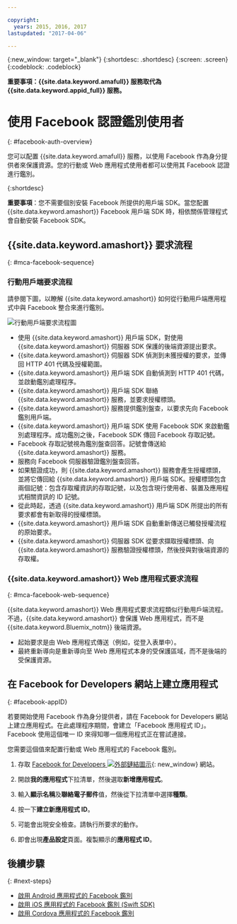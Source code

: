 ```yaml
---

copyright:
  years: 2015, 2016, 2017
lastupdated: "2017-04-06"

---
```

{:new_window: target="_blank"}
{:shortdesc: .shortdesc}
{:screen: .screen}
{:codeblock: .codeblock}

**重要事項：{{site.data.keyword.amafull}} 服務取代為 {{site.data.keyword.appid_full}} 服務。**

# 使用 Facebook 認證鑑別使用者
{: #facebook-auth-overview}

您可以配置 {{site.data.keyword.amafull}} 服務，以使用 Facebook 作為身分提供者來保護資源。您的行動或 Web 應用程式使用者都可以使用其 Facebook 認證進行鑑別。


{:shortdesc}

**重要事項**：您不需要個別安裝 Facebook 所提供的用戶端 SDK。當您配置 {{site.data.keyword.amashort}} Facebook 用戶端 SDK 時，相依關係管理程式會自動安裝 Facebook SDK。

## {{site.data.keyword.amashort}} 要求流程
{: #mca-facebook-sequence}

### 行動用戶端要求流程

請參閱下圖，以瞭解 {{site.data.keyword.amashort}} 如何從行動用戶端應用程式中與 Facebook 整合來進行鑑別。

![行動用戶端要求流程圖](images/mca-sequence-facebook.jpg)

* 使用 {{site.data.keyword.amashort}} 用戶端 SDK，對使用 {{site.data.keyword.amashort}} 伺服器 SDK 保護的後端資源提出要求。
* {{site.data.keyword.amashort}} 伺服器 SDK 偵測到未獲授權的要求，並傳回 HTTP 401 代碼及授權範圍。
* {{site.data.keyword.amashort}} 用戶端 SDK 自動偵測到 HTTP 401 代碼，並啟動鑑別處理程序。
* {{site.data.keyword.amashort}} 用戶端 SDK 聯絡 {{site.data.keyword.amashort}} 服務，並要求授權標頭。
* {{site.data.keyword.amashort}} 服務提供鑑別盤查，以要求先向 Facebook 鑑別用戶端。
* {{site.data.keyword.amashort}} 用戶端 SDK 使用 Facebook SDK 來啟動鑑別處理程序。成功鑑別之後，Facebook SDK 傳回 Facebook 存取記號。
* Facebook 存取記號視為鑑別盤查回答。記號會傳送給 {{site.data.keyword.amashort}} 服務。
* 服務向 Facebook 伺服器驗證鑑別盤查回答。
* 如果驗證成功，則 {{site.data.keyword.amashort}} 服務會產生授權標頭，並將它傳回給 {{site.data.keyword.amashort}} 用戶端 SDK。授權標頭包含兩個記號：包含存取權資訊的存取記號，以及包含現行使用者、裝置及應用程式相關資訊的 ID 記號。
* 從此時起，透過 {{site.data.keyword.amashort}} 用戶端 SDK 所提出的所有要求都會有新取得的授權標頭。
* {{site.data.keyword.amashort}} 用戶端 SDK 自動重新傳送已觸發授權流程的原始要求。
* {{site.data.keyword.amashort}} 伺服器 SDK 從要求擷取授權標頭、向 {{site.data.keyword.amashort}} 服務驗證授權標頭，然後授與對後端資源的存取權。

### {{site.data.keyword.amashort}} Web 應用程式要求流程
{: #mca-facebook-web-sequence}

{{site.data.keyword.amashort}} Web 應用程式要求流程類似行動用戶端流程。不過，{{site.data.keyword.amashort}} 會保護 Web 應用程式，而不是 {{site.data.keyword.Bluemix_notm}} 後端資源。

  * 起始要求是由 Web 應用程式傳送（例如，從登入表單中）。
  * 最終重新導向是重新導向至 Web 應用程式本身的受保護區域，而不是後端的受保護資源。


## 在 Facebook for Developers 網站上建立應用程式
{: #facebook-appID}

若要開始使用 Facebook 作為身分提供者，請在 Facebook for Developers 網站上建立應用程式。在此處理程序期間，會建立「Facebook 應用程式 ID」。Facebook 使用這個唯一 ID 來得知哪一個應用程式正在嘗試連接。

您需要這個值來配置行動或 Web 應用程式的 Facebook 鑑別。

1. 存取 [Facebook for Developers ![外部鏈結圖示](../../icons/launch-glyph.svg "外部鏈結圖示")](https://developers.facebook.com){: new_window} 網站。

1. 開啟**我的應用程式**下拉清單，然後選取**新增應用程式**。

1. 輸入**顯示名稱**及**聯絡電子郵件**值，然後從下拉清單中選擇**種類**。

1. 按一下**建立新應用程式 ID**。

1. 可能會出現安全檢查。請執行所要求的動作。

1. 即會出現**產品設定**頁面。複製顯示的**應用程式 ID**。

## 後續步驟
{: #next-steps}

* [啟用 Android 應用程式的 Facebook 鑑別](facebook-auth-android.html)
* [啟用 iOS 應用程式的 Facebook 鑑別 (Swift SDK)](facebook-auth-ios-swift-sdk.html)
* [啟用 Cordova 應用程式的 Facebook 鑑別](facebook-auth-cordova.html)
